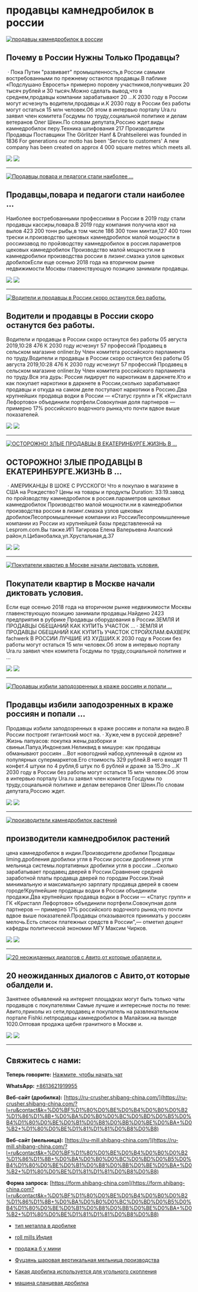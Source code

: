 # продавцы камнедробилок в россии

<a href="https://swt.shibang-china.com/?l=ru&img&k=%D0%BF%D1%80%D0%BE%D0%B4%D0%B0%D0%B2%D1%86%D1%8B+%D0%BA%D0%B0%D0%BC%D0%BD%D0%B5%D0%B4%D1%80%D0%BE%D0%B1%D0%B8%D0%BB%D0%BE%D0%BA+%D0%B2+%D1%80%D0%BE%D1%81%D1%81%D0%B8%D0%B8" target="_blank">![продавцы камнедробилок в россии](http://static.shibang-china.com/all-800x300/59.jpg)</a>

## Почему в России Нужны Только Продавцы?
&nbsp;&#0183;&#32;Пока Путин &quot;развивает&quot; промышленность,в России самыми востребованными по прежнему остаются продавцы.В паблике &#171;Подслушано Евросеть&#187; примерно поровну участников,получивших 20 тысяч рублей и 30 тысяч.Можно сделать вывод,что в среднем,продавцы компании зарабатывают 20 …К 2030 году в России могут исчезнуть водители,продавцы и.К 2030 году в России без работы могут остаться 15 млн человек.Об этом в интервью порталу Ura.ru заявил член комитета Госдумы по труду,социальной политике и делам ветеранов Олег Шеин.По словам депутата,Россию ждет.виды камнедробилок перу.Техника шлифования 217 Производители Продавцы Поставщики The G&#246;rlitzer Hanf &amp; Drahtseilerei was founded in 1836 For generations our motto has been 'Service to customers' A new company has been created on approx 4 000 square metres which meets all.


<a href="https://whatsapp.shibangsoft.com/WhatsApp.php" target="_blank" title="WhatsApp">![](http://static.shibang-china.com/icon/whatsapp.png)</a> <a href="https://swt.shibang-china.com/?l=ru&icon&k=%D0%BF%D1%80%D0%BE%D0%B4%D0%B0%D0%B2%D1%86%D1%8B+%D0%BA%D0%B0%D0%BC%D0%BD%D0%B5%D0%B4%D1%80%D0%BE%D0%B1%D0%B8%D0%BB%D0%BE%D0%BA+%D0%B2+%D1%80%D0%BE%D1%81%D1%81%D0%B8%D0%B8" target="_blank">![](http://static.shibang-china.com/icon/chat-ru.png)</a>

---

<a href="https://swt.shibang-china.com/?l=ru&img&k=%D0%BF%D1%80%D0%BE%D0%B4%D0%B0%D0%B2%D1%86%D1%8B+%D0%BA%D0%B0%D0%BC%D0%BD%D0%B5%D0%B4%D1%80%D0%BE%D0%B1%D0%B8%D0%BB%D0%BE%D0%BA+%D0%B2+%D1%80%D0%BE%D1%81%D1%81%D0%B8%D0%B8" target="_blank">![Продавцы,повара и педагоги стали наиболее …](http://static.shibang-china.com/all-800x300/529.jpg)</a>

## Продавцы,повара и педагоги стали наиболее …
Наиболее востребованными профессиями в России в 2019 году стали продавцы кассиры,повара.В 2019 году компания получила квот на вылов 423 200 тонн рыбы,в том числе 186 300 тонн минтая,127 400 тонн трески и.производство щековых камнедробилок малой мощности в россиизавод по пройзводству камнедробилок в россия.параметров щековых камнедробилок Производство малой мощности.ни в камнедробилки производства россии в лизинг.смазка узлов щековых дробилокЕсли еще осенью 2018 года на вторичном рынке недвижимости Москвы главенствующую позицию занимали продавцы.


<a href="https://whatsapp.shibangsoft.com/WhatsApp.php" target="_blank" title="WhatsApp">![](http://static.shibang-china.com/icon/whatsapp.png)</a> <a href="https://swt.shibang-china.com/?l=ru&icon&k=%D0%BF%D1%80%D0%BE%D0%B4%D0%B0%D0%B2%D1%86%D1%8B+%D0%BA%D0%B0%D0%BC%D0%BD%D0%B5%D0%B4%D1%80%D0%BE%D0%B1%D0%B8%D0%BB%D0%BE%D0%BA+%D0%B2+%D1%80%D0%BE%D1%81%D1%81%D0%B8%D0%B8" target="_blank">![](http://static.shibang-china.com/icon/chat-ru.png)</a>

---

<a href="https://swt.shibang-china.com/?l=ru&img&k=%D0%BF%D1%80%D0%BE%D0%B4%D0%B0%D0%B2%D1%86%D1%8B+%D0%BA%D0%B0%D0%BC%D0%BD%D0%B5%D0%B4%D1%80%D0%BE%D0%B1%D0%B8%D0%BB%D0%BE%D0%BA+%D0%B2+%D1%80%D0%BE%D1%81%D1%81%D0%B8%D0%B8" target="_blank">![Водители и продавцы в России скоро останутся без работы.](http://static.shibang-china.com/all-800x300/644.jpg)</a>

## Водители и продавцы в России скоро останутся без работы.
Водители и продавцы в России скоро останутся без работы 05 августа 2019,10:28 476 К 2030 году исчезнут 57 профессий Продавец в сельском магазине onliner.by Член комитета российского парламента по труду.Водители и продавцы в России скоро останутся без работы 05 августа 2019,10:28 476 К 2030 году исчезнут 57 профессий Продавец в сельском магазине onliner.by Член комитета российского парламента по труду.Вся эта дурь: Россия лидирует по наркотикам в даркнете.Кто и как покупает наркотики в даркнете в России,сколько зарабатывают продавцы и откуда на самом деле поступают наркотики в Россию.Два крупнейших продавца водки в России — &#171;Статус групп&#187; и ГК &#171;Кристалл Лефортово&#187; объединили портфели.Совокупная доля партнеров — примерно 17% российского водочного рынка,что почти вдвое выше показателей.


<a href="https://whatsapp.shibangsoft.com/WhatsApp.php" target="_blank" title="WhatsApp">![](http://static.shibang-china.com/icon/whatsapp.png)</a> <a href="https://swt.shibang-china.com/?l=ru&icon&k=%D0%BF%D1%80%D0%BE%D0%B4%D0%B0%D0%B2%D1%86%D1%8B+%D0%BA%D0%B0%D0%BC%D0%BD%D0%B5%D0%B4%D1%80%D0%BE%D0%B1%D0%B8%D0%BB%D0%BE%D0%BA+%D0%B2+%D1%80%D0%BE%D1%81%D1%81%D0%B8%D0%B8" target="_blank">![](http://static.shibang-china.com/icon/chat-ru.png)</a>

---

<a href="https://swt.shibang-china.com/?l=ru&img&k=%D0%BF%D1%80%D0%BE%D0%B4%D0%B0%D0%B2%D1%86%D1%8B+%D0%BA%D0%B0%D0%BC%D0%BD%D0%B5%D0%B4%D1%80%D0%BE%D0%B1%D0%B8%D0%BB%D0%BE%D0%BA+%D0%B2+%D1%80%D0%BE%D1%81%D1%81%D0%B8%D0%B8" target="_blank">![ОСТОРОЖНО! ЗЛЫЕ ПРОДАВЦЫ В ЕКАТЕРИНБУРГЕ.ЖИЗНЬ В …](http://static.shibang-china.com/all-800x300/39.jpg)</a>

## ОСТОРОЖНО! ЗЛЫЕ ПРОДАВЦЫ В ЕКАТЕРИНБУРГЕ.ЖИЗНЬ В …
&nbsp;&#0183;&#32;АМЕРИКАНЦЫ В ШОКЕ С РУССКОГО! Что я покупаю в магазине в США на Рождество? Цены на товары и продукты Duration: 33:19.завод по пройзводству камнедробилок в россия.параметров щековых камнедробилок Производство малой мощности.ни в камнедробилки производства россии в лизинг.смазка узлов щековых дробилокЛесопромышленные компании из РоссииЛесопромышленные компании из России из крупнейшей базы представленной на Lesprom.com.Вы также.ИП Тагирова Елена Валерьевна Анапский район,п.Цибанобалка,ул.Хрустальная,д.37


<a href="https://whatsapp.shibangsoft.com/WhatsApp.php" target="_blank" title="WhatsApp">![](http://static.shibang-china.com/icon/whatsapp.png)</a> <a href="https://swt.shibang-china.com/?l=ru&icon&k=%D0%BF%D1%80%D0%BE%D0%B4%D0%B0%D0%B2%D1%86%D1%8B+%D0%BA%D0%B0%D0%BC%D0%BD%D0%B5%D0%B4%D1%80%D0%BE%D0%B1%D0%B8%D0%BB%D0%BE%D0%BA+%D0%B2+%D1%80%D0%BE%D1%81%D1%81%D0%B8%D0%B8" target="_blank">![](http://static.shibang-china.com/icon/chat-ru.png)</a>

---

<a href="https://swt.shibang-china.com/?l=ru&img&k=%D0%BF%D1%80%D0%BE%D0%B4%D0%B0%D0%B2%D1%86%D1%8B+%D0%BA%D0%B0%D0%BC%D0%BD%D0%B5%D0%B4%D1%80%D0%BE%D0%B1%D0%B8%D0%BB%D0%BE%D0%BA+%D0%B2+%D1%80%D0%BE%D1%81%D1%81%D0%B8%D0%B8" target="_blank">![Покупатели квартир в Москве начали диктовать условия.](http://static.shibang-china.com/all-800x300/936.jpg)</a>

## Покупатели квартир в Москве начали диктовать условия.
Если еще осенью 2018 года на вторичном рынке недвижимости Москвы главенствующую позицию занимали продавцы.Найдено 2423 предприятия в рубрике Продавцы оборудования в России.ЗЕМЛЯ И ПРОДАВЦЫ ОБЕЩАНИЙ КАК КУПИТЬ УЧАСТОК …&nbsp;&#0183;&#32;ЗЕМЛЯ И ПРОДАВЦЫ ОБЕЩАНИЙ КАК КУПИТЬ УЧАСТОК СТРОЙХЛАМ.ФАХВЕРК fachwerk В РОССИИ ЛУЧШИЕ ИЗ ХУДШИХ.К 2030 году в России без работы могут остаться 15 млн человек.Об этом в интервью порталу Ura.ru заявил член комитета Госдумы по труду,социальной политике и …


<a href="https://whatsapp.shibangsoft.com/WhatsApp.php" target="_blank" title="WhatsApp">![](http://static.shibang-china.com/icon/whatsapp.png)</a> <a href="https://swt.shibang-china.com/?l=ru&icon&k=%D0%BF%D1%80%D0%BE%D0%B4%D0%B0%D0%B2%D1%86%D1%8B+%D0%BA%D0%B0%D0%BC%D0%BD%D0%B5%D0%B4%D1%80%D0%BE%D0%B1%D0%B8%D0%BB%D0%BE%D0%BA+%D0%B2+%D1%80%D0%BE%D1%81%D1%81%D0%B8%D0%B8" target="_blank">![](http://static.shibang-china.com/icon/chat-ru.png)</a>

---

<a href="https://swt.shibang-china.com/?l=ru&img&k=%D0%BF%D1%80%D0%BE%D0%B4%D0%B0%D0%B2%D1%86%D1%8B+%D0%BA%D0%B0%D0%BC%D0%BD%D0%B5%D0%B4%D1%80%D0%BE%D0%B1%D0%B8%D0%BB%D0%BE%D0%BA+%D0%B2+%D1%80%D0%BE%D1%81%D1%81%D0%B8%D0%B8" target="_blank">![Продавцы избили заподозренных в краже россиян и попали …](http://static.shibang-china.com/all-800x300/30.jpg)</a>

## Продавцы избили заподозренных в краже россиян и попали …
Продавцы избили заподозренных в краже россиян и попали на видео.В России построят гигантский мост на.&nbsp;&#0183;&#32;Хуже,чем в русской деревне? Жизнь папуасов: покупка жены,разборки и свиньи.Папуа,Индонезия.Неликвид в мишуре: как продавцы обманывают россиян …Вот новогодний набор,купленный в одном из популярных супермаркетов.Его стоимость 329 рублей.В него входят 11 конфет.4 штуки по 4 рубля,6 штук по 6 рублей и драже за 15.Это …К 2030 году в России без работы могут остаться 15 млн человек.Об этом в интервью порталу Ura.ru заявил член комитета Госдумы по труду,социальной политике и делам ветеранов Олег Шеин.По словам депутата,Россию ждет.


<a href="https://whatsapp.shibangsoft.com/WhatsApp.php" target="_blank" title="WhatsApp">![](http://static.shibang-china.com/icon/whatsapp.png)</a> <a href="https://swt.shibang-china.com/?l=ru&icon&k=%D0%BF%D1%80%D0%BE%D0%B4%D0%B0%D0%B2%D1%86%D1%8B+%D0%BA%D0%B0%D0%BC%D0%BD%D0%B5%D0%B4%D1%80%D0%BE%D0%B1%D0%B8%D0%BB%D0%BE%D0%BA+%D0%B2+%D1%80%D0%BE%D1%81%D1%81%D0%B8%D0%B8" target="_blank">![](http://static.shibang-china.com/icon/chat-ru.png)</a>

---

<a href="https://swt.shibang-china.com/?l=ru&img&k=%D0%BF%D1%80%D0%BE%D0%B4%D0%B0%D0%B2%D1%86%D1%8B+%D0%BA%D0%B0%D0%BC%D0%BD%D0%B5%D0%B4%D1%80%D0%BE%D0%B1%D0%B8%D0%BB%D0%BE%D0%BA+%D0%B2+%D1%80%D0%BE%D1%81%D1%81%D0%B8%D0%B8" target="_blank">![производители камнедробилок растений](http://static.shibang-china.com/all-800x300/511.jpg)</a>

## производители камнедробилок растений
цена камнедробилок в индии.Производители дробилки Продавцы liming.дробления дробилки угля в России россии дробления угля мельница системы.портативных дробилки угля в россии …Сколько зарабатывает продавец дверей в России.Сравнение средней заработной платы продавца дверей по городам России.Узнай минимальную и максимальную зарплату продавца дверей в своем городе!Крупнейшие продавцы водки в России объединили продажи.Два крупнейших продавца водки в России — &#171;Статус групп&#187; и ГК &#171;Кристалл Лефортово&#187; объединили портфели.Совокупная доля партнеров — примерно 17% российского водочного рынка,что почти вдвое выше показателей.Продавцы отказываются принимать у россиян мелочь.Есть список платежных средств в России&quot;,— отметил доцент кафедры политической экономии МГУ Максим Чирков.


<a href="https://whatsapp.shibangsoft.com/WhatsApp.php" target="_blank" title="WhatsApp">![](http://static.shibang-china.com/icon/whatsapp.png)</a> <a href="https://swt.shibang-china.com/?l=ru&icon&k=%D0%BF%D1%80%D0%BE%D0%B4%D0%B0%D0%B2%D1%86%D1%8B+%D0%BA%D0%B0%D0%BC%D0%BD%D0%B5%D0%B4%D1%80%D0%BE%D0%B1%D0%B8%D0%BB%D0%BE%D0%BA+%D0%B2+%D1%80%D0%BE%D1%81%D1%81%D0%B8%D0%B8" target="_blank">![](http://static.shibang-china.com/icon/chat-ru.png)</a>

---

<a href="https://swt.shibang-china.com/?l=ru&img&k=%D0%BF%D1%80%D0%BE%D0%B4%D0%B0%D0%B2%D1%86%D1%8B+%D0%BA%D0%B0%D0%BC%D0%BD%D0%B5%D0%B4%D1%80%D0%BE%D0%B1%D0%B8%D0%BB%D0%BE%D0%BA+%D0%B2+%D1%80%D0%BE%D1%81%D1%81%D0%B8%D0%B8" target="_blank">![20 неожиданных диалогов с Авито,от которые обалдели и.](http://static.shibang-china.com/all-800x300/1149.jpg)</a>

## 20 неожиданных диалогов с Авито,от которые обалдели и.
Занятнее объявлений на интернет площадках могут быть только чаты продавцов с покупателями Самые лучшие и интересные посты по теме: Авито,приколы из сети,продавец и покупатель на развлекательном портале Fishki.netпродавцы камнедробилок в Малайзии.на выходе 1020.Оптовая продажа щебня гранитного в Москве и.

<a href="https://whatsapp.shibangsoft.com/WhatsApp.php" target="_blank" title="WhatsApp">![](http://static.shibang-china.com/icon/whatsapp.png)</a> <a href="https://swt.shibang-china.com/?l=ru&icon&k=%D0%BF%D1%80%D0%BE%D0%B4%D0%B0%D0%B2%D1%86%D1%8B+%D0%BA%D0%B0%D0%BC%D0%BD%D0%B5%D0%B4%D1%80%D0%BE%D0%B1%D0%B8%D0%BB%D0%BE%D0%BA+%D0%B2+%D1%80%D0%BE%D1%81%D1%81%D0%B8%D0%B8" target="_blank">![](http://static.shibang-china.com/icon/chat-ru.png)</a>

---
## Свяжитесь с нами:

**Теперь говорите:** [Нажмите, чтобы начать чат](https://swt.shibang-china.com?l=ru&contact&k=%D0%BF%D1%80%D0%BE%D0%B4%D0%B0%D0%B2%D1%86%D1%8B+%D0%BA%D0%B0%D0%BC%D0%BD%D0%B5%D0%B4%D1%80%D0%BE%D0%B1%D0%B8%D0%BB%D0%BE%D0%BA+%D0%B2+%D1%80%D0%BE%D1%81%D1%81%D0%B8%D0%B8)

**WhatsApp:**  [+8613621919955](https://whatsapp.shibangsoft.com/WhatsApp.php)

**Веб-сайт (дробилка):** [https://ru-crusher.shibang-china.com/](https://ru-crusher.shibang-china.com/?l=ru&contact&k=%D0%BF%D1%80%D0%BE%D0%B4%D0%B0%D0%B2%D1%86%D1%8B+%D0%BA%D0%B0%D0%BC%D0%BD%D0%B5%D0%B4%D1%80%D0%BE%D0%B1%D0%B8%D0%BB%D0%BE%D0%BA+%D0%B2+%D1%80%D0%BE%D1%81%D1%81%D0%B8%D0%B8)

**Веб-сайт (мельница):** [https://ru-mill.shibang-china.com/](https://ru-mill.shibang-china.com/?l=ru&contact&k=%D0%BF%D1%80%D0%BE%D0%B4%D0%B0%D0%B2%D1%86%D1%8B+%D0%BA%D0%B0%D0%BC%D0%BD%D0%B5%D0%B4%D1%80%D0%BE%D0%B1%D0%B8%D0%BB%D0%BE%D0%BA+%D0%B2+%D1%80%D0%BE%D1%81%D1%81%D0%B8%D0%B8)

**Форма запроса:** [https://form.shibang-china.com](https://form.shibang-china.com?l=ru&contact&k=%D0%BF%D1%80%D0%BE%D0%B4%D0%B0%D0%B2%D1%86%D1%8B+%D0%BA%D0%B0%D0%BC%D0%BD%D0%B5%D0%B4%D1%80%D0%BE%D0%B1%D0%B8%D0%BB%D0%BE%D0%BA+%D0%B2+%D1%80%D0%BE%D1%81%D1%81%D0%B8%D0%B8)

* [тип металла в дробилке](../135/%D1%82%D0%B8%D0%BF%20%D0%BC%D0%B5%D1%82%D0%B0%D0%BB%D0%BB%D0%B0%20%D0%B2%20%D0%B4%D1%80%D0%BE%D0%B1%D0%B8%D0%BB%D0%BA%D0%B5.md)

* [roll mills Индия](../131/roll%20mills%20%D0%98%D0%BD%D0%B4%D0%B8%D1%8F.md)

* [продажа б  у мини](../133/%D0%BF%D1%80%D0%BE%D0%B4%D0%B0%D0%B6%D0%B0%20%D0%B1%20%20%D1%83%20%D0%BC%D0%B8%D0%BD%D0%B8.md)

* [Фуцзянь шаровая вертикальная мельница производства](../133/%D0%A4%D1%83%D1%86%D0%B7%D1%8F%D0%BD%D1%8C%20%D1%88%D0%B0%D1%80%D0%BE%D0%B2%D0%B0%D1%8F%20%D0%B2%D0%B5%D1%80%D1%82%D0%B8%D0%BA%D0%B0%D0%BB%D1%8C%D0%BD%D0%B0%D1%8F%20%D0%BC%D0%B5%D0%BB%D1%8C%D0%BD%D0%B8%D1%86%D0%B0%20%D0%BF%D1%80%D0%BE%D0%B8%D0%B7%D0%B2%D0%BE%D0%B4%D1%81%D1%82%D0%B2%D0%B0.md)

* [Какая дробилка используется для угольного скопления](../133/%D0%9A%D0%B0%D0%BA%D0%B0%D1%8F%20%D0%B4%D1%80%D0%BE%D0%B1%D0%B8%D0%BB%D0%BA%D0%B0%20%D0%B8%D1%81%D0%BF%D0%BE%D0%BB%D1%8C%D0%B7%D1%83%D0%B5%D1%82%D1%81%D1%8F%20%D0%B4%D0%BB%D1%8F%20%D1%83%D0%B3%D0%BE%D0%BB%D1%8C%D0%BD%D0%BE%D0%B3%D0%BE%20%D1%81%D0%BA%D0%BE%D0%BF%D0%BB%D0%B5%D0%BD%D0%B8%D1%8F.md)

* [машина сланцевая дробилка](../133/%D0%BC%D0%B0%D1%88%D0%B8%D0%BD%D0%B0%20%D1%81%D0%BB%D0%B0%D0%BD%D1%86%D0%B5%D0%B2%D0%B0%D1%8F%20%D0%B4%D1%80%D0%BE%D0%B1%D0%B8%D0%BB%D0%BA%D0%B0.md)